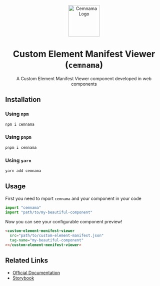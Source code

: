 <div align="center">

<img src="https://github.com/user-attachments/assets/7a3ed214-8d72-416a-ae38-1b493f9f2166" alt="Cemnama Logo" height="100px">

# Custom Element Manifest Viewer (`cemnama`)

A Custom Element Manifest Viewer component developed in web components
  
</div>


## Installation

### Using `npm`

```bash
npm i cemnama
```

### Using `pnpm`

```bash
pnpm i cemnama
```


### Using `yarn`

```bash
yarn add cemnama
```

## Usage

First you need to mport `cemnama` and your component in your code


```js
import "cemnama"
import "path/to/my-beautiful-component"
```

Now you can see your configurable component preview!

```html
<custom-element-menifest-viewer
  src="path/to/custom-element-manifest.json"
  tag-name="my-beautiful-component"
></custom-element-menifest-viewer>
```

## Related Links

- [Official Documentation](https://github.com/amir78729/custom-element-manifest-viewer/wiki)
- [Storybook](https://amir78729.github.io/custom-element-manifest-viewer/?path=/story/custom-element-manifest-viewer--custom-slots)
